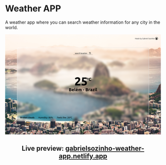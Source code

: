 # Weather APP
A weather app where you can search weather information for any city in the world. 

![website layout](./src/img/desktop-layout.png)


<div align="center"><h2>Live preview: <a href="https://gabrielsozinho-weather-app.netlify.app/">gabrielsozinho-weather-app.netlify.app</a></div>